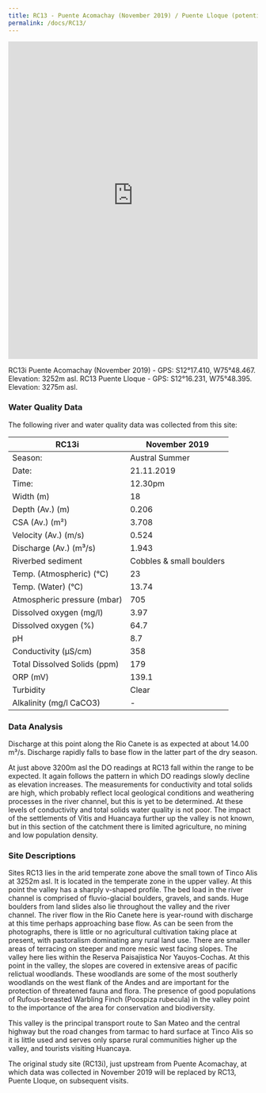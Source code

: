 ```yaml
---
title: RC13 - Puente Acomachay (November 2019) / Puente Lloque (potential new site)
permalink: /docs/RC13/
---
```


<iframe width="100%" height="640" allowfullscreen style="border-style:none;" src="https://cavep-undc-hosting.netlify.com/sites/RC13i/app-files/"></iframe>

RC13i Puente Acomachay (November 2019) - GPS: S12°17.410, W75°48.467.  Elevation: 3252m asl.
RC13 Puente Lloque - GPS: S12°16.231, W75°48.395.  Elevation: 3275m asl.

### Water Quality Data

The following river and water quality data was collected from this site:

| RC13i                        | November 2019            |
|------------------------------|--------------------------|
| Season:                      | Austral Summer           |
| Date:                        | 21.11.2019               |
| Time:                        | 12.30pm                  |
| Width (m)                    | 18                       |
| Depth (Av.) (m)              | 0.206                    |
| CSA (Av.) (m²)               | 3.708                    |
| Velocity (Av.) (m/s)         | 0.524                    |
| Discharge (Av.) (m³/s)       | 1.943                    |
| Riverbed sediment            | Cobbles & small boulders | 
| Temp. (Atmospheric) (°C)     | 23                       |
| Temp. (Water) (°C)           | 13.74                    |
| Atmospheric pressure (mbar)  | 705                      | 
| Dissolved oxygen (mg/l)      | 3.97                     | 
| Dissolved oxygen (%)         | 64.7                     | 
| pH                           | 8.7                      | 
| Conductivity (µS/cm)         | 358                      | 
| Total Dissolved Solids (ppm) | 179                      | 
| ORP (mV)                     | 139.1                    | 
| Turbidity                    | Clear                    | 
| Alkalinity (mg/l CaCO3)      |   -                      |

### Data Analysis
Discharge at this point along the Rio Canete is as expected at about 14.00 m³/s. Discharge rapidly falls to base flow in the latter part of the dry season.  

At just above 3200m asl the DO readings at RC13 fall within the range to be expected. It again follows the pattern in which DO readings slowly decline as elevation increases. The measurements for conductivity and total solids are high, which probably reflect local geological conditions and weathering processes in the river channel, but this is yet to be determined. At these levels of conductivity and total solids water quality is not poor. The impact of the settlements of Vitis and Huancaya further up the valley is not known, but in this section of the catchment there is limited agriculture, no mining and low population density.   

### Site Descriptions
Sites RC13 lies in the arid temperate zone above the small town of Tinco Alis at 3252m asl. It is located in the temperate zone in the upper valley. At this point the valley has a sharply v-shaped profile. The bed load in the river channel is comprised of fluvio-glacial boulders, gravels, and sands. Huge boulders from land slides also lie throughout the valley and the river channel. The river flow in the Rio Canete here is year-round with discharge at this time perhaps approaching base flow. As can be seen from the photographs, there is little or no agricultural cultivation taking place at present, with pastoralism dominating any rural land use. There are smaller areas of terracing on steeper and more mesic west facing slopes. The valley here lies within the Reserva Paisajistica Nor Yauyos-Cochas. At this point in the valley, the slopes are covered in extensive areas of pacific relictual woodlands. These woodlands are some of the most southerly woodlands on the west flank of the Andes and are important for the protection of threatened fauna and flora. The presence of good populations of Rufous-breasted Warbling Finch (Poospiza rubecula) in the valley point to the importance of the area for conservation and biodiversity. 

This valley is the principal transport route to San Mateo and the central highway but the road changes from tarmac to hard surface at Tinco Alis so it is little used and serves only sparse rural communities higher up the valley, and tourists visiting Huancaya. 

The original study site (RC13i), just upstream from Puente Acomachay, at which data was collected in November 2019 will be replaced by RC13, Puente Lloque, on subsequent visits.

